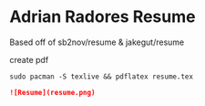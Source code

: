 # Adrian Radores Resume

Based off of sb2nov/resume & jakegut/resume

create pdf

```
sudo pacman -S texlive && pdflatex resume.tex
```

```markdown
![Resume](resume.png)
```
